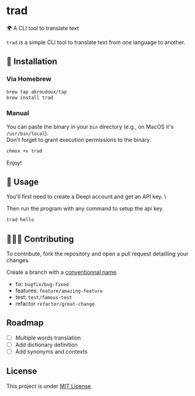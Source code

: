 # trad

🌍 A CLI tool to translate text

`trad` is a simple CLI tool to translate text from one language to another.

## 🚀 Installation

### Via Homebrew

```bash
brew tap abroudoux/tap
brew install trad
```

### Manual

You can paste the binary in your `bin` directory (e.g., on MacOS it's `/usr/bin/local`). \
Don't forget to grant execution permissions to the binary.

```bash
chmox +x trad
```

Enjoy!

## 📖 Usage

You'll first need to create a Deepl account and get an API key. \

Then run the program with any command to setup the api key.

```bash
trad hello
```

## 🧑‍🤝‍🧑 Contributing

To contribute, fork the repository and open a pull request detailling your changes.

Create a branch with a [conventionnal name](https://tilburgsciencehub.com/building-blocks/collaborate-and-share-your-work/use-github/naming-git-branches/).

- fix: `bugfix/bug-fixed`
- features: `feature/amazing-feature`
- test: `test/famous-test`
- refactor `refactor/great-change`

## Roadmap

- [ ] Multiple words translation
- [ ] Add dictionary definition
- [ ] Add synonyms and contexts

## License

This project is under [MIT License](LICENSE).
